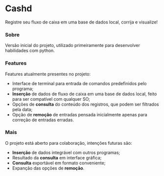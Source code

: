 # Cashd

Registre seu fluxo de caixa em uma base de dados local, corrija e visualize!

### Sobre

Versão inicial do projeto, utilizado primeiramente para desenvolver habilidades com python.

### Features

Features atualmente presentes no projeto:

- Interface de terminal para entrada de comandos predefinidos pelo programa;
- **Inserção** de dados de fluxo de caixa em uma base de dados local, feito para ser compatível com qualquer SO;
- Opções de **consulta** do conteúdo dos registros, que podem ser filtrados pela data;
- Opção de **remoção** de entradas pensada inicialmente apenas para correção de entradas erradas.

### Mais
O projeto está aberto para colaboração, intenções futuras são:

- **Inserção** de dados integrável com outros programas;
- Resultado da **consulta** em interface gráfica;
- **Consulta** exportável em formato conveniente;
- Expanção das opções de **remoção**.
